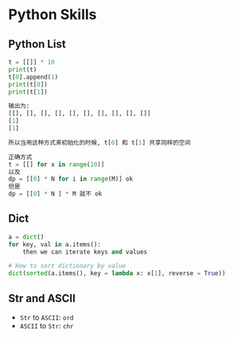 # Python Skills

## Python List
```Python
t = [[]] * 10
print(t)
t[0].append(1)
print(t[0])
print(t[1])

输出为: 
[[], [], [], [], [], [], [], [], [], []]
[1]
[1]

所以当用这种方式来初始化的时候, t[0] 和 t[1] 共享同样的空间

正确方式
t = [[] for x in range(10)]
以及
dp = [[0] * N for i in range(M)] ok 
但是
dp = [[0] * N ] * M 就不 ok
```

## Dict
```python
a = dict()
for key, val in a.items():
	then we can iterate keys and values

# How to sort dictionary by value
dict(sorted(a.items(), key = lambda x: x[1], reverse = True))
```

## Str and ASCII
*  `Str` to `ASCII`: `ord`
*  `ASCII` to `Str`: `chr`

